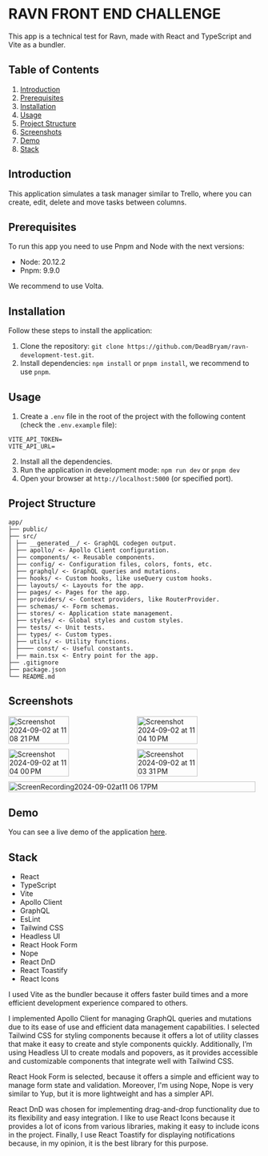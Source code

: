 # RAVN FRONT END CHALLENGE

This app is a technical test for Ravn, made with React and TypeScript and Vite as a bundler.

## Table of Contents

1. [Introduction](#introduction)
2. [Prerequisites](#prerequisites)
3. [Installation](#installation)
4. [Usage](#usage)
5. [Project Structure](#project-structure)
6. [Screenshots](#screenshots)
7. [Demo](#demo)
8. [Stack](#stack)

## Introduction

This application simulates a task manager similar to Trello, where you can create, edit, delete and move tasks between columns.

## Prerequisites

To run this app you need to use Pnpm and Node with the next versions:

- Node: 20.12.2
- Pnpm: 9.9.0

We recommend to use Volta.

## Installation

Follow these steps to install the application:

1. Clone the repository: `git clone https://github.com/DeadBryam/ravn-development-test.git`.
2. Install dependencies: `npm install` or `pnpm install`, we recommend to use `pnpm`.

## Usage

1. Create a `.env` file in the root of the project with the following content (check the `.env.example` file):

```env
VITE_API_TOKEN=
VITE_API_URL=
```

2. Install all the dependencies.
3. Run the application in development mode: `npm run dev` or `pnpm dev`
4. Open your browser at `http://localhost:5000` (or specified port).

## Project Structure

```
app/
├── public/
├── src/
│ ├── __generated__/ <- GraphQL codegen output.
│ ├── apollo/ <- Apollo Client configuration.
│ ├── components/ <- Reusable components.
│ ├── config/ <- Configuration files, colors, fonts, etc.
│ ├── graphql/ <- GraphQL queries and mutations.
│ ├── hooks/ <- Custom hooks, like useQuery custom hooks.
│ ├── layouts/ <- Layouts for the app.
│ ├── pages/ <- Pages for the app.
│ ├── providers/ <- Context providers, like RouterProvider.
│ ├── schemas/ <- Form schemas.
│ ├── stores/ <- Application state management.
│ ├── styles/ <- Global styles and custom styles.
│ ├── tests/ <- Unit tests.
│ ├── types/ <- Custom types.
│ ├── utils/ <- Utility functions.
│ ├──── const/ <- Useful constants.
│ ├── main.tsx <- Entry point for the app.
├── .gitignore
├── package.json
└── README.md
```

## Screenshots

<div style="display: flex; flex-wrap: wrap; gap: 10px;">
  <img width="1200" alt="Screenshot 2024-09-02 at 11 08 21 PM" src="https://github.com/user-attachments/assets/0014e972-20d8-4696-9db8-3dfd607ee14d" style="width: 49%;"/>
  <img width="1200" alt="Screenshot 2024-09-02 at 11 04 10 PM" src="https://github.com/user-attachments/assets/6aafb576-5258-498c-81ae-c58bc85fb308" style="width: 49%;">
  <img width="1200" alt="Screenshot 2024-09-02 at 11 04 00 PM" src="https://github.com/user-attachments/assets/f907577c-2599-4bd1-b181-9b2a81ac2290" style="width: 49%;">
  <img width="1200" alt="Screenshot 2024-09-02 at 11 03 31 PM" src="https://github.com/user-attachments/assets/7a283e99-1d2e-4adf-bed1-7be62fc8ac6b" style="width: 49%;">
  <img width="1200" alt="ScreenRecording2024-09-02at11 06 17PM" src="https://github.com/user-attachments/assets/9785c862-0b83-43fd-94b3-990eb87413d7" style="width: 99%;">
</div>


## Demo

You can see a live demo of the application [here](https://ravn-development-test.vercel.app/).

## Stack

- React
- TypeScript
- Vite
- Apollo Client
- GraphQL
- EsLint
- Tailwind CSS
- Headless UI
- React Hook Form
- Nope
- React DnD
- React Toastify
- React Icons

I used Vite as the bundler because it offers faster build times and a more efficient development experience compared to others.

I implemented Apollo Client for managing GraphQL queries and mutations due to its ease of use and efficient data management capabilities. I selected Tailwind CSS for styling components because it offers a lot of utility classes that make it easy to create and style components quickly. Additionally, I’m using Headless UI to create modals and popovers, as it provides accessible and customizable components that integrate well with Tailwind CSS.

React Hook Form is selected, because it offers a simple and efficient way to manage form state and validation. Moreover, I'm using Nope, Nope is very similar to Yup, but it is more lightweight and has a simpler API.

React DnD was chosen for implementing drag-and-drop functionality due to its flexibility and easy integration. I like to use React Icons because it provides a lot of icons from various libraries, making it easy to include icons in the project. Finally, I use React Toastify for displaying notifications because, in my opinion, it is the best library for this purpose.

